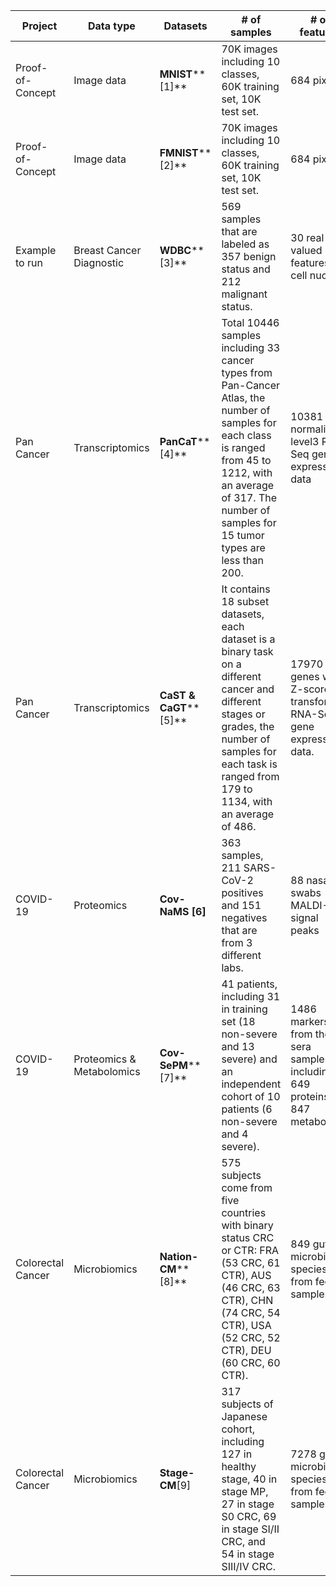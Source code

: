 | **Project**               | **Data type**                                                                                                                                                                                               | **Datasets**                                                                                                                                  | **\# of samples**                                                                                                                                                                                                         | **\# of features**                                   | **Data & Code Path**        |
| ------------------------- | ----------------------------------------------------------------------------------------------------------------------------------------------------------------------------------------------------------- | --------------------------------------------------------------------------------------------------------------------------------------------- | ------------------------------------------------------------------------------------------------------------------------------------------------------------------------------------------------------------------------- | ---------------------------------------------------- | --------------------------- |
| Proof-of-Concept          | Image data                | **MNIST****\[1\]**                                                                                                                            | 70K images including 10 classes, 60K training set, 10K test set.                                                                                                                                                          | 684 pixels                                           | 00\_mnist/correlation       |
| Proof-of-Concept          | Image data                 | **FMNIST****\[2\]**       | 70K images including 10 classes, 60K training set, 10K test set.                                                                                                                                            | 684 pixels                                                                                                                                    | 01\_fmnist/correlation                                                                                                                                                                                                    |
| Example to run            | Breast Cancer Diagnostic                                                                                                                                                                                    | **WDBC****\[3\]**                                                                                                                             | 569 samples that are labeled as 357 benign status and 212 malignant status.                                                                                                                                               | 30 real-valued features of cell nucleus              | 00\_example\_breast\_cancer |
| Pan Cancer                | Transcriptomics                    | **PanCaT****\[4\]**                                                                                                                           | Total 10446 samples including 33 cancer types from Pan-Cancer Atlas, the number of samples for each class is ranged from 45 to 1212, with an average of 317.  The number of samples for 15 tumor types are less than 200. | 10381 normalized-level3 RNA-Seq gene expression data | 02\_transcriptome/CNN       |
| Pan Cancer                | Transcriptomics                    | **CaST & CaGT****\[5\]**  | It contains 18 subset datasets, each dataset is a binary task on a different cancer and different stages or grades, the number of samples for each task is ranged from 179 to 1134, with an average of 486. | 17970 “O” genes with Z-score transformed RNA-Seq gene expression data.                                                                        | 02\_transcriptome/ML                                                                                                                                                                                                      |
| COVID-19                  | Proteomics                                                                                                                                                                                                  | **Cov-NaMS** **\[6\]**                                                                                                                        | 363 samples, 211 SARS-CoV-2 positives and 151 negatives that are from 3 different labs.                                                                                                                                   | 88 nasal swabs MALDI-MS signal peaks                 | 03\_COVID-19                |
| COVID-19                  | Proteomics & Metabolomics | **Cov-SePM****\[7\]**                                                                                                                                                                                       | 41 patients, including 31 in training set (18 non-severe and 13 severe) and an independent cohort of 10 patients (6 non-severe and 4 severe). | 1486 markers from the sera samples, including 649 proteins and 847 metabolites                                                                                                                                            | 03\_COV19\_Severe                                    |
| Colorectal Cancer         | Microbiomics                                                                                                                                                                                                | **Nation-CM****\[8\]**                                                                                                                        | 575 subjects come from five countries with binary status CRC or CTR: FRA (53 CRC, 61 CTR), AUS (46 CRC, 63 CTR), CHN (74 CRC, 54 CTR), USA (52 CRC, 52 CTR), DEU (60 CRC, 60 CTR).                                        | 849 gut microbial species that from fecal samples    | 04\_CRC                     |
| Colorectal Cancer         | Microbiomics     | **Stage-CM**\[9\]         | 317 subjects of Japanese cohort, including 127 in healthy stage, 40 in stage MP, 27 in stage S0 CRC, 69 in stage SI/II CRC, and 54 in stage SIII/IV CRC.                                                    | 7278 gut microbial species that from fecal samples                                                                                            | 05\_CRC\_stage                                                                                                                                                                                                            |
